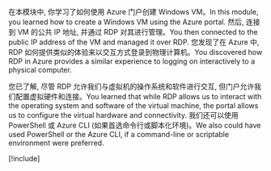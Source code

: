 <span data-ttu-id="b25f9-101">在本模块中, 你学习了如何使用 Azure 门户创建 Windows VM。</span><span class="sxs-lookup"><span data-stu-id="b25f9-101">In this module, you learned how to create a Windows VM using the Azure portal.</span></span> <span data-ttu-id="b25f9-102">然后, 连接到 VM 的公共 IP 地址, 并通过 RDP 对其进行管理。</span><span class="sxs-lookup"><span data-stu-id="b25f9-102">You then connected to the public IP address of the VM and managed it over RDP.</span></span> <span data-ttu-id="b25f9-103">您发现了在 Azure 中, RDP 如何提供类似的体验来以交互方式登录到物理计算机。</span><span class="sxs-lookup"><span data-stu-id="b25f9-103">You discovered how RDP in Azure provides a similar experience to logging on interactively to a physical computer.</span></span>

<span data-ttu-id="b25f9-104">您已了解, 尽管 RDP 允许我们与虚拟机的操作系统和软件进行交互, 但门户允许我们配置虚拟硬件和连接。</span><span class="sxs-lookup"><span data-stu-id="b25f9-104">You learned that while RDP allows us to interact with the operating system and software of the virtual machine, the portal allows us to configure the virtual hardware and connectivity.</span></span> <span data-ttu-id="b25f9-105">我们还可以使用 PowerShell 或 Azure CLI (如果首选命令行或脚本化环境)。</span><span class="sxs-lookup"><span data-stu-id="b25f9-105">We also could have used PowerShell or the Azure CLI, if a command-line or scriptable environment were preferred.</span></span>

<!-- Cleanup sandbox -->
[!include[](../../../includes/azure-sandbox-cleanup.md)]
